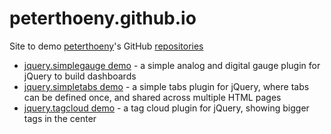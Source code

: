 # peterthoeny.github.io
Site to demo [peterthoeny](https://github.com/peterthoeny)'s GitHub [repositories](https://github.com/peterthoeny/repositories)

- [jquery.simplegauge demo](jquery.simplegauge/index.html) - a simple analog and digital gauge plugin for jQuery to build dashboards
- [jquery.simpletabs demo](jquery.simpletabs/demo.html) - a simple tabs plugin for jQuery, where tabs can be defined once, and shared across multiple HTML pages
- [jquery.tagcloud demo](jquery.tagcloud/demo.html) - a tag cloud plugin for jQuery, showing bigger tags in the center
